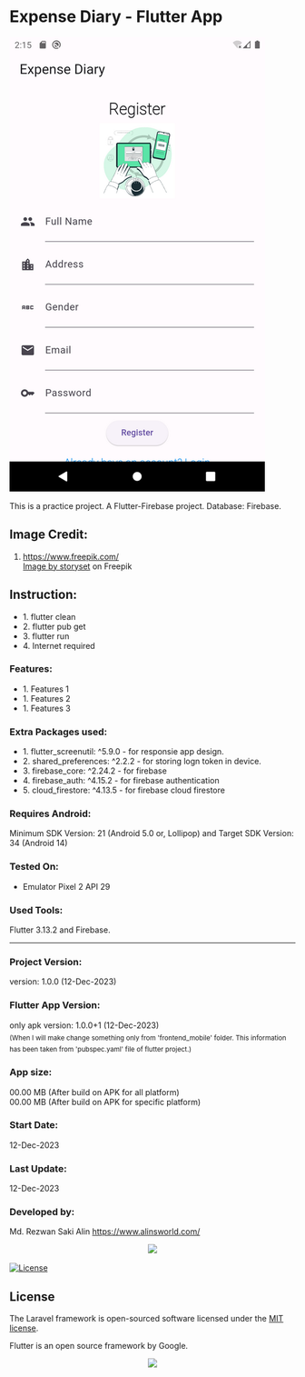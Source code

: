 # Expense Diary - Flutter App

![Alt text](screenshot_1.png "Expense Diary - Flutter App")

This is a practice project. A Flutter-Firebase project. 
Database: Firebase.

## Image Credit:
1. https://www.freepik.com/ </br>
<a href="https://www.freepik.com/free-vector/two-factor-authentication-concept-illustration_12892978.htm#page=2&query=login&position=2&from_view=search&track=sph&uuid=cdd01aa2-1087-49dd-91ef-e96b3756537b">Image by storyset</a> on Freepik

## Instruction:
<ul>  
    <li>1. flutter clean</li>
    <li>2. flutter pub get</li>
    <li>3. flutter run</li>
    <li>4. Internet required</li>
</ul>

### Features:

<ul>
    <li>1. Features 1</li>
    <li>1. Features 2</li>
    <li>1. Features 3</li>
</ul>

### Extra Packages used:
 
<ul>
  <li>1. flutter_screenutil: ^5.9.0 - for responsie app design.</li>
  <li>2. shared_preferences: ^2.2.2 - for storing logn token in device.</li>  
  <li>3. firebase_core: ^2.24.2 - for firebase</li>  
  <li>4. firebase_auth: ^4.15.2 - for firebase authentication</li>  
  <li>5. cloud_firestore: ^4.13.5 - for firebase cloud firestore</li>  
</ul>

### Requires Android:

Minimum SDK Version: 21 (Android 5.0 or, Lollipop) and Target SDK Version: 34 (Android 14)

### Tested On:

- Emulator Pixel 2 API 29

### Used Tools:

Flutter 3.13.2 and Firebase.

<hr>

### Project Version:

version: 1.0.0 (12-Dec-2023) <br />

### Flutter App Version:
only apk version: 1.0.0+1 (12-Dec-2023) <br />
<sub>(When I will make change something only from 'frontend_mobile' folder. This information has been taken from 'pubspec.yaml' file of flutter project.)</sub>

### App size:

00.00 MB (After build on APK for all platform) <br />
00.00 MB (After build on APK for specific platform)

### Start Date:

12-Dec-2023

### Last Update:

12-Dec-2023

### Developed by:

Md. Rezwan Saki Alin
https://www.alinsworld.com/

<p align="center"><a href="https://laravel.com" target="_blank"><img src="https://raw.githubusercontent.com/laravel/art/master/logo-lockup/5%20SVG/2%20CMYK/1%20Full%20Color/laravel-logolockup-cmyk-red.svg" width="400"></a></p>

<a href="https://packagist.org/packages/laravel/framework"><img src="https://img.shields.io/packagist/l/laravel/framework" alt="License"></a>

</p>

## License

The Laravel framework is open-sourced software licensed under the [MIT license](https://opensource.org/licenses/MIT).

Flutter is an open source framework by Google.

<p align="center"><a href="https://flutter.dev/" target="_blank"><img src="flutter_logo.svg" width="200"></a></p>
